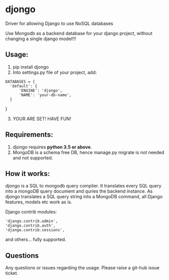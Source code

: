 # djongo
Driver for allowing Django to use NoSQL databases

Use Mongodb as a backend database for your django project, without changing a single django model!!!

<h2>Usage:</h2>

  1. pip install djongo
  2. Into settings.py file of your project, add: 
  
    DATABASES = {
      'default': {
          'ENGINE': 'djongo',
          'NAME': 'your-db-name',
      }
   }
   
   3. YOUR ARE SET! HAVE FUN!
   
<h2>Requirements:</h2>

  1. djongo requires <b>python 3.5 or above</b>.
  2. MongoDB is a schema free DB, hence manage.py migrate is not needed and not supported.

<h2>How it works:</h2>

  djongo is a SQL to mongodb query complier. It translates every SQL query into a mongoDB query document and quries the backend instance.
  As djongo translates a SQL query string into a MongoDB command, all Django features, models etc work as is.
  
  Django contrib modules: 
  
    'django.contrib.admin',
    'django.contrib.auth',    
    'django.contrib.sessions',
    
 and others... fully supported.
 
 <h2>Questions</h2>
 
   Any questions or issues regarding the usage. Please raise a git-hub issue ticket.
